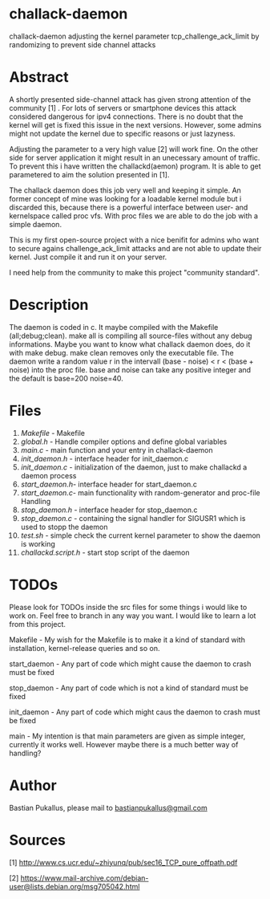 # challack-daemon
challack-daemon adjusting the kernel parameter tcp_challenge_ack_limit by randomizing to prevent side channel attacks

# Abstract
A shortly presented side-channel attack has given strong attention of the community [1] . For lots of servers or smartphone devices this attack considered dangerous for ipv4 connections. There is no doubt that the kernel will get is fixed this issue in the next versions. However, some admins might not update the kernel due to specific reasons or just lazyness. 

Adjusting the parameter to a very high value [2] will work fine. On the other side for server application it might result in an unecessary amount of traffic. To prevent this i have written the challackd(aemon) program. It is able to get parametered to aim the solution presented in [1].

The challack daemon does this job very well and keeping it simple. An former concept of mine was looking for a loadable kernel module but i discarded this, because there is a powerful interface between user- and kernelspace called proc vfs. With proc files we are able to do the job with a simple daemon.

This is my first open-source project with a nice benifit for admins who want to secure agains challenge_ack_limit attacks and are not able to update their kernel. Just compile it and run it on your server.

I need help from the community to make this project "community standard".

# Description

The daemon is coded in c. It maybe compiled with the Makefile (all;debug;clean). make all is compiling all source-files without any debug informations. Maybe you want to know what challack daemon does, do it with make debug. make clean removes only the executable file. The daemon write a random value r in the intervall (base - noise) < r < (base + noise) into the proc file. base and noise can take any positive integer and the default is base=200 noise=40.

# Files

1. *Makefile*      - Makefile
2. *global.h*      - Handle compiler options and define global variables
3. *main.c*        - main function and your entry in challack-daemon
4. *init_daemon.h* - interface header for init_daemon.c
5. *init_daemon.c* - initialization of the daemon, just to make challackd a daemon process
6. *start_daemon.h*- interface header for start_daemon.c
7. *start_daemon.c*- main functionality with random-generator and proc-file Handling
8. *stop_daemon.h* - interface header for stop_daemon.c
9. *stop_daemon.c* - containing the signal handler for SIGUSR1 which is used to stopp the daemon
10. *test.sh*       - simple check the current kernel parameter to show the daemon is working
11. *challackd.script.h* - start stop script of the daemon

# TODOs

Please look for TODOs inside the src files for some things i would like to work on. Feel free to branch in any way you want.
I would like to learn a lot from this project. 

Makefile	-
My wish for the Makefile is to make it a kind of standard with installation, kernel-release queries and so on.

start_daemon	-
Any part of code which might cause the daemon to crash must be fixed

stop_daemon	-
Any part of code which is not a kind of standard must be fixed

init_daemon	-
Any part of code which might caus the daemon to crash must be fixed

main	-
My intention is that main parameters are given as simple integer, currently it works well. However maybe there is a much better way of handling?

# Author

Bastian Pukallus, please mail to bastianpukallus@gmail.com

# Sources

[1] http://www.cs.ucr.edu/~zhiyunq/pub/sec16_TCP_pure_offpath.pdf

[2] https://www.mail-archive.com/debian-user@lists.debian.org/msg705042.html
